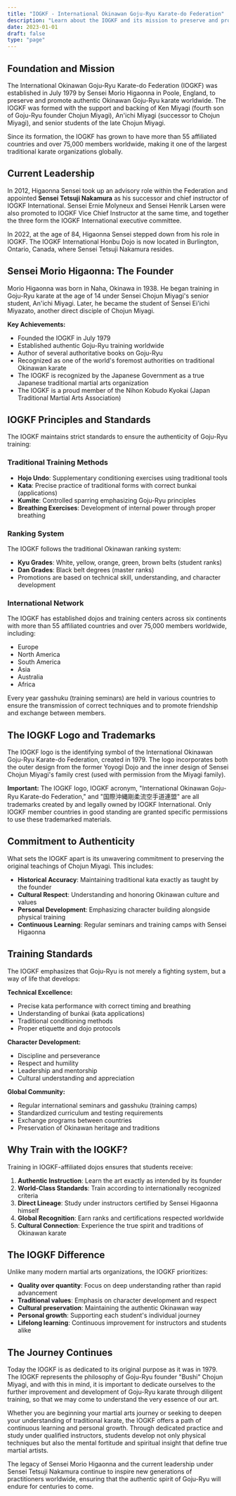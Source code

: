 ```yaml
---
title: "IOGKF - International Okinawan Goju-Ryu Karate-do Federation"
description: "Learn about the IOGKF and its mission to preserve and promote authentic Okinawan Goju-Ryu karate worldwide"
date: 2023-01-01
draft: false
type: "page"
---
```


## Foundation and Mission

The International Okinawan Goju-Ryu Karate-do Federation (IOGKF) was established in July 1979 by Sensei Morio Higaonna in Poole, England, to preserve and promote authentic Okinawan Goju-Ryu karate worldwide. The IOGKF was formed with the support and backing of Ken Miyagi (fourth son of Goju-Ryu founder Chojun Miyagi), An'ichi Miyagi (successor to Chojun Miyagi), and senior students of the late Chojun Miyagi.

Since its formation, the IOGKF has grown to have more than 55 affiliated countries and over 75,000 members worldwide, making it one of the largest traditional karate organizations globally.

## Current Leadership

In 2012, Higaonna Sensei took up an advisory role within the Federation and appointed **Sensei Tetsuji Nakamura** as his successor and chief instructor of IOGKF International. Sensei Ernie Molyneux and Sensei Henrik Larsen were also promoted to IOGKF Vice Chief Instructor at the same time, and together the three form the IOGKF International executive committee. 

In 2022, at the age of 84, Higaonna Sensei stepped down from his role in IOGKF. The IOGKF International Honbu Dojo is now located in Burlington, Ontario, Canada, where Sensei Tetsuji Nakamura resides.

## Sensei Morio Higaonna: The Founder

Morio Higaonna was born in Naha, Okinawa in 1938. He began training in Goju-Ryu karate at the age of 14 under Sensei Chojun Miyagi's senior student, An'ichi Miyagi. Later, he became the student of Sensei Ei'ichi Miyazato, another direct disciple of Chojun Miyagi.

**Key Achievements:**
- Founded the IOGKF in July 1979
- Established authentic Goju-Ryu training worldwide
- Author of several authoritative books on Goju-Ryu
- Recognized as one of the world's foremost authorities on traditional Okinawan karate
- The IOGKF is recognized by the Japanese Government as a true Japanese traditional martial arts organization
- The IOGKF is a proud member of the Nihon Kobudo Kyokai (Japan Traditional Martial Arts Association)

## IOGKF Principles and Standards

The IOGKF maintains strict standards to ensure the authenticity of Goju-Ryu training:

### Traditional Training Methods
- **Hojo Undo**: Supplementary conditioning exercises using traditional tools
- **Kata**: Precise practice of traditional forms with correct bunkai (applications)
- **Kumite**: Controlled sparring emphasizing Goju-Ryu principles
- **Breathing Exercises**: Development of internal power through proper breathing

### Ranking System
The IOGKF follows the traditional Okinawan ranking system:
- **Kyu Grades**: White, yellow, orange, green, brown belts (student ranks)
- **Dan Grades**: Black belt degrees (master ranks)
- Promotions are based on technical skill, understanding, and character development

### International Network
The IOGKF has established dojos and training centers across six continents with more than 55 affiliated countries and over 75,000 members worldwide, including:
- Europe
- North America  
- South America
- Asia
- Australia
- Africa

Every year gasshuku (training seminars) are held in various countries to ensure the transmission of correct techniques and to promote friendship and exchange between members.

## The IOGKF Logo and Trademarks

The IOGKF logo is the identifying symbol of the International Okinawan Goju-Ryu Karate-do Federation, created in 1979. The logo incorporates both the outer design from the former Yoyogi Dojo and the inner design of Sensei Chojun Miyagi's family crest (used with permission from the Miyagi family).

**Important:** The IOGKF logo, IOGKF acronym, "International Okinawan Goju-Ryu Karate-do Federation," and "国際沖縄剛柔流空手道連盟" are all trademarks created by and legally owned by IOGKF International. Only IOGKF member countries in good standing are granted specific permissions to use these trademarked materials.

## Commitment to Authenticity

What sets the IOGKF apart is its unwavering commitment to preserving the original teachings of Chojun Miyagi. This includes:

- **Historical Accuracy**: Maintaining traditional kata exactly as taught by the founder
- **Cultural Respect**: Understanding and honoring Okinawan culture and values
- **Personal Development**: Emphasizing character building alongside physical training
- **Continuous Learning**: Regular seminars and training camps with Sensei Higaonna

## Training Standards

The IOGKF emphasizes that Goju-Ryu is not merely a fighting system, but a way of life that develops:

**Technical Excellence:**
- Precise kata performance with correct timing and breathing
- Understanding of bunkai (kata applications)
- Traditional conditioning methods
- Proper etiquette and dojo protocols

**Character Development:**
- Discipline and perseverance
- Respect and humility
- Leadership and mentorship
- Cultural understanding and appreciation

**Global Community:**
- Regular international seminars and gasshuku (training camps)
- Standardized curriculum and testing requirements
- Exchange programs between countries
- Preservation of Okinawan heritage and traditions

## Why Train with the IOGKF?

Training in IOGKF-affiliated dojos ensures that students receive:

1. **Authentic Instruction**: Learn the art exactly as intended by its founder
2. **World-Class Standards**: Train according to internationally recognized criteria
3. **Direct Lineage**: Study under instructors certified by Sensei Higaonna himself
4. **Global Recognition**: Earn ranks and certifications respected worldwide
5. **Cultural Connection**: Experience the true spirit and traditions of Okinawan karate

## The IOGKF Difference

Unlike many modern martial arts organizations, the IOGKF prioritizes:

- **Quality over quantity**: Focus on deep understanding rather than rapid advancement
- **Traditional values**: Emphasis on character development and respect
- **Cultural preservation**: Maintaining the authentic Okinawan way
- **Personal growth**: Supporting each student's individual journey
- **Lifelong learning**: Continuous improvement for instructors and students alike

## The Journey Continues

Today the IOGKF is as dedicated to its original purpose as it was in 1979. The IOGKF represents the philosophy of Goju-Ryu founder "Bushi" Chojun Miyagi, and with this in mind, it is important to dedicate ourselves to the further improvement and development of Goju-Ryu karate through diligent training, so that we may come to understand the very essence of our art.

Whether you are beginning your martial arts journey or seeking to deepen your understanding of traditional karate, the IOGKF offers a path of continuous learning and personal growth. Through dedicated practice and study under qualified instructors, students develop not only physical techniques but also the mental fortitude and spiritual insight that define true martial artists.

The legacy of Sensei Morio Higaonna and the current leadership under Sensei Tetsuji Nakamura continue to inspire new generations of practitioners worldwide, ensuring that the authentic spirit of Goju-Ryu will endure for centuries to come.
